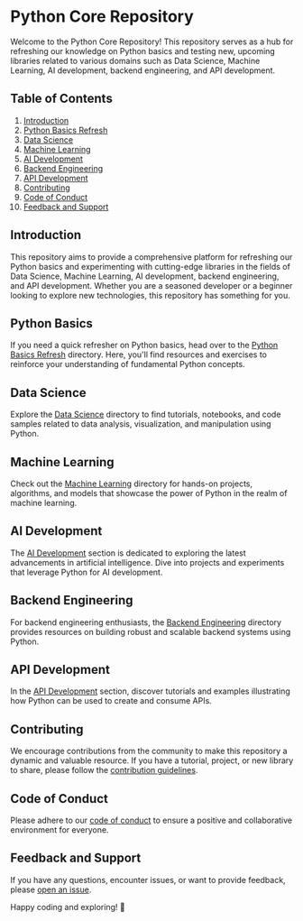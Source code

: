 # Python Core Repository

Welcome to the Python Core Repository! This repository serves as a hub for refreshing our knowledge on Python basics and testing new, upcoming libraries related to various domains such as Data Science, Machine Learning, AI development, backend engineering, and API development.

## Table of Contents

1. [Introduction](#introduction)
2. [Python Basics Refresh](#python-basics-refresh)
3. [Data Science](#data-science)
4. [Machine Learning](#machine-learning)
5. [AI Development](#ai-development)
6. [Backend Engineering](#backend-engineering)
7. [API Development](#api-development)
8. [Contributing](#contributing)
9. [Code of Conduct](#code-of-conduct)
10. [Feedback and Support](#feedback-and-support)

## Introduction

This repository aims to provide a comprehensive platform for refreshing our Python basics and experimenting with cutting-edge libraries in the fields of Data Science, Machine Learning, AI development, backend engineering, and API development. Whether you are a seasoned developer or a beginner looking to explore new technologies, this repository has something for you.

## Python Basics

If you need a quick refresher on Python basics, head over to the [Python Basics Refresh](python-basics/) directory. Here, you'll find resources and exercises to reinforce your understanding of fundamental Python concepts.

## Data Science

Explore the [Data Science](data-science/) directory to find tutorials, notebooks, and code samples related to data analysis, visualization, and manipulation using Python.

## Machine Learning

Check out the [Machine Learning](machine-learning/) directory for hands-on projects, algorithms, and models that showcase the power of Python in the realm of machine learning.

## AI Development

The [AI Development](ai-development/) section is dedicated to exploring the latest advancements in artificial intelligence. Dive into projects and experiments that leverage Python for AI development.

## Backend Engineering

For backend engineering enthusiasts, the [Backend Engineering](backend-engineering/) directory provides resources on building robust and scalable backend systems using Python.

## API Development

In the [API Development](api-development/) section, discover tutorials and examples illustrating how Python can be used to create and consume APIs.

## Contributing

We encourage contributions from the community to make this repository a dynamic and valuable resource. If you have a tutorial, project, or new library to share, please follow the [contribution guidelines](CONTRIBUTING.md).

## Code of Conduct

Please adhere to our [code of conduct](CODE_OF_CONDUCT.md) to ensure a positive and collaborative environment for everyone.

## Feedback and Support

If you have any questions, encounter issues, or want to provide feedback, please [open an issue](https://github.com/PramudiR/python-core/issues).

Happy coding and exploring! 🚀

